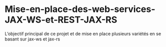 # Mise-en-place-des-web-services-JAX-WS-et-REST-JAX-RS

 L’objectif principal de ce projet et de mise en place plusieurs variétés en se basant sur jax-ws et jax-rs  
